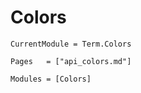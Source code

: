 # Colors
```@meta
CurrentModule = Term.Colors
```


```@index
Pages   = ["api_colors.md"]
```

```@autodocs
Modules = [Colors]
```